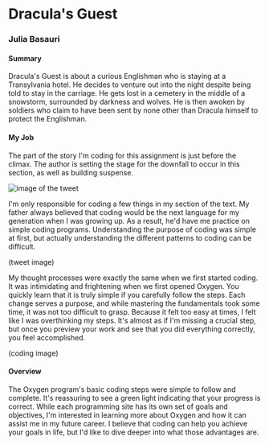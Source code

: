 # Dracula's Guest
### Julia Basauri

#### Summary 
Dracula's Guest is about a curious Englishman who is staying at a Transylvania hotel. He decides to venture out into the night despite being told to stay in the carriage. He gets lost in a cemetery in the middle of a snowstorm, surrounded by darkness and wolves. He is then awoken by soldiers who claim to have been sent by none other than Dracula himself to protect the Englishman.

#### My Job
The part of the story I'm coding for this assignment is just before the climax. The author is setting the stage for the downfall to occur in this section, as well as building suspense.

![image of the tweet](https://juliabasauri.github.io/juliabasauri/images/tweet.jpeg)

I'm only responsible for coding a few things in my section of the text. My father always believed that coding would be the next language for my generation when I was growing up. As a result, he'd have me practice on simple coding programs. Understanding the purpose of coding was simple at first, but actually understanding the different patterns to coding can be difficult.

(tweet image)

My thought processes were exactly the same when we first started coding. It was intimidating and frightening when we first opened Oxygen. You quickly learn that it is truly simple if you carefully follow the steps. Each change serves a purpose, and while mastering the fundamentals took some time, it was not too difficult to grasp. Because it felt too easy at times, I felt like I was overthinking my steps. It's almost as if I'm missing a crucial step, but once you preview your work and see that you did everything correctly, you feel accomplished.

(coding image)

#### Overview
The Oxygen program's basic coding steps were simple to follow and complete. It's reassuring to see a green light indicating that your progress is correct. While each programming site has its own set of goals and objectives, I'm interested in learning more about Oxygen and how it can assist me in my future career. I believe that coding can help you achieve your goals in life, but I'd like to dive deeper into what those advantages are.
